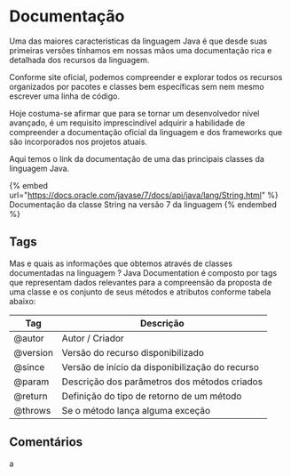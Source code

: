 # Documentação

Uma das maiores características da linguagem Java é que desde suas primeiras versões tínhamos em nossas mãos uma documentação rica e detalhada dos recursos da linguagem.

Conforme site oficial, podemos compreender e explorar todos os recursos organizados por pacotes e classes bem específicas sem nem mesmo escrever uma linha de código.

Hoje costuma-se afirmar que para se tornar um desenvolvedor nível avançado, é um requisito imprescindível adquirir a habilidade de compreender a documentação oficial da linguagem e dos frameworks que são incorporados nos projetos atuais.

Aqui temos o link da documentação de uma das principais classes da linguagem Java.

{% embed url="https://docs.oracle.com/javase/7/docs/api/java/lang/String.html" %}
Documentação da classe String na versão 7 da linguagem
{% endembed %}

## Tags

Mas e quais as informações que obtemos através de classes documentadas na linguagem ? Java Documentation é composto por tags que representam dados relevantes para a compreensão da proposta de uma classe e os conjunto de seus métodos e atributos conforme tabela abaixo:

| Tag      | Descrição                                       |
| -------- | ----------------------------------------------- |
| @autor   | Autor / Criador                                 |
| @version | Versão do recurso disponibilizado               |
| @since   | Versão de início da disponibilização do recurso |
| @param   | Descrição dos parâmetros dos métodos criados    |
| @return  | Definição do tipo de retorno de um método       |
| @throws  | Se o método lança alguma exceção                |



## Comentários

a
